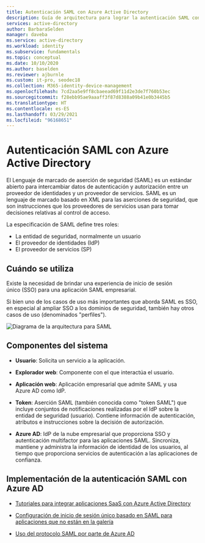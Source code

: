 ```yaml
---
title: Autenticación SAML con Azure Active Directory
description: Guía de arquitectura para lograr la autenticación SAML con Azure Active Directory
services: active-directory
author: BarbaraSelden
manager: daveba
ms.service: active-directory
ms.workload: identity
ms.subservice: fundamentals
ms.topic: conceptual
ms.date: 10/10/2020
ms.author: baselden
ms.reviewer: ajburnle
ms.custom: it-pro, seodec18
ms.collection: M365-identity-device-management
ms.openlocfilehash: 7cd2aa5e9ff8cbaeead69f11d2e3de7f760b53ec
ms.sourcegitcommit: f28ebb95ae9aaaff3f87d8388a09b41e0b3445b5
ms.translationtype: HT
ms.contentlocale: es-ES
ms.lasthandoff: 03/29/2021
ms.locfileid: "96168651"
---
```

# <a name="saml-authentication-with-azure-active-directory"></a>Autenticación SAML con Azure Active Directory

El Lenguaje de marcado de aserción de seguridad (SAML) es un estándar abierto para intercambiar datos de autenticación y autorización entre un proveedor de identidades y un proveedor de servicios. SAML es un lenguaje de marcado basado en XML para las aserciones de seguridad, que son instrucciones que los proveedores de servicios usan para tomar decisiones relativas al control de acceso. 

La especificación de SAML define tres roles:

* La entidad de seguridad, normalmente un usuario
* El proveedor de identidades (IdP)
* El proveedor de servicios (SP)


## <a name="use-when"></a>Cuándo se utiliza

Existe la necesidad de brindar una experiencia de inicio de sesión único (SSO) para una aplicación SAML empresarial.

Si bien uno de los casos de uso más importantes que aborda SAML es SSO, en especial al ampliar SSO a los dominios de seguridad, también hay otros casos de uso (denominados "perfiles"). 

![Diagrama de la arquitectura para SAML](./media/authentication-patterns/saml-auth.png)

## <a name="components-of-system"></a>Componentes del sistema

* **Usuario**: Solicita un servicio a la aplicación.

* **Explorador web**: Componente con el que interactúa el usuario.

* **Aplicación web**: Aplicación empresarial que admite SAML y usa Azure AD como IdP.

* **Token**: Aserción SAML (también conocida como "token SAML") que incluye conjuntos de notificaciones realizadas por el IdP sobre la entidad de seguridad (usuario). Contiene información de autenticación, atributos e instrucciones sobre la decisión de autorización.

* **Azure AD**: IdP de la nube empresarial que proporciona SSO y autenticación multifactor para las aplicaciones SAML. Sincroniza, mantiene y administra la información de identidad de los usuarios, al tiempo que proporciona servicios de autenticación a las aplicaciones de confianza. 

## <a name="implement-saml-authentication-with-azure-ad"></a>Implementación de la autenticación SAML con Azure AD

* [Tutoriales para integrar aplicaciones SaaS con Azure Active Directory](../saas-apps/tutorial-list.md) 

* [Configuración de inicio de sesión único basado en SAML para aplicaciones que no están en la galería](../manage-apps/add-application-portal.md) 

* [Uso del protocolo SAML por parte de Azure AD](../develop/active-directory-saml-protocol-reference.md)